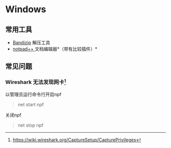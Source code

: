 <!-- TITLE: Development Tools -->
<!-- SUBTITLE: for新环境搭建 -->

# Windows
## 常用工具

- [Bandizip](https://www.bandisoft.com/bandizip/) 解压工具
- [notpad++ ](https://notepad-plus-plus.org/) 文档编辑器*（带有比较插件）*

## 常见问题
### Wireshark 无法发现网卡[^wireshark]

以管理员运行命令行开启npf
>net start npf

关闭npf
>net stop npf

[^wireshark]:https://wiki.wireshark.org/CaptureSetup/CapturePrivileges